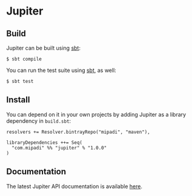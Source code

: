 # Jupiter

## Build

Jupiter can be built using [sbt]:

    $ sbt compile

You can run the test suite using [sbt], as well:

    $ sbt test

## Install

You can depend on it in your own projects by adding Jupiter as a library
dependency in `build.sbt`:

    resolvers += Resolver.bintrayRepo("mipadi", "maven"),

    libraryDependencies ++= Seq(
      "com.mipadi" %% "jupiter" % "1.0.0"
    )

## Documentation

The latest Jupiter API documentation is available
[here](https://mdippery.github.io/jupiter/).

  [sbt]: http://www.scala-sbt.org/
